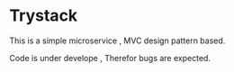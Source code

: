 # Trystack
This is a simple microservice , MVC design pattern based.

Code is under develope , Therefor bugs are expected.
